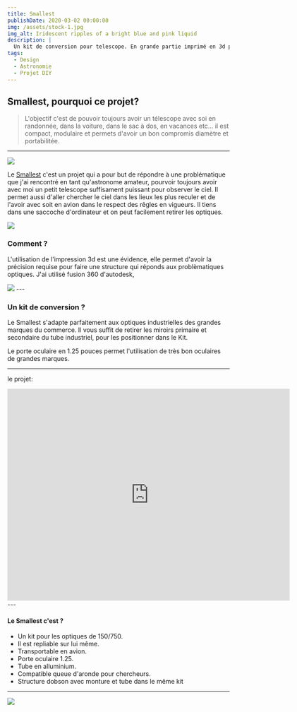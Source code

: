 ```yaml
---
title: Smallest  
publishDate: 2020-03-02 00:00:00
img: /assets/stock-1.jpg
img_alt: Iridescent ripples of a bright blue and pink liquid
description: |
  Un kit de conversion pour telescope. En grande partie imprimé en 3d pour des miroirs de 150 et de 750mm de focale
tags:
  - Design
  - Astronomie
  - Projet DIY
---
```


## Smallest, pourquoi ce projet?

> L'objectif c'est de pouvoir toujours avoir un télescope avec soi en randonnée, dans la voiture, dans le sac à dos, en vacances etc... il est compact, modulaire et permets d'avoir un bon compromis diamètre et portabilitée. 
---
<img src="/assets/150-750 (8).jpg">

Le <a href="https://astro.build/">Smallest</a> c'est un projet qui a pour but de répondre à une problématique que j'ai rencontré en tant qu'astronome amateur, pourvoir toujours avoir avec moi un petit telescope suffisament puissant pour observer le ciel. Il permet aussi d'aller chercher le ciel dans les lieux les plus reculer et de l'avoir avec soit en avion dans le respect des rêgles en vigueurs. Il tiens dans une saccoche d'ordinateur et on peut facilement retirer les optiques.

<img src="/assets/150-750 (13).jpg">


### Comment ?

L'utilisation de l'impression 3d est une évidence, elle permet d'avoir la précision requise pour faire une structure qui réponds aux problèmatiques optiques. J'ai utilisé fusion 360 d'autodesk, 

<img src="/assets/150-750 (5).jpg">
---

### Un kit de conversion ? 

Le Smallest s'adapte parfaitement aux optiques industrielles des grandes marques du commerce. Il vous suffit de retirer les miroirs primaire et secondaire du tube industriel, pour les positionner dans le Kit. 

Le porte oculaire en 1.25 pouces permet l'utilisation de très bon oculaires de grandes marques.

---
le projet:
<iframe src="https://laposte4284.autodesk360.com/shares/public/SH30dd5QT870c25f12fcfd09f13d7ee334c6?mode=embed" width="640" height="480" allowfullscreen="true" webkitallowfullscreen="true" mozallowfullscreen="true"  frameborder="0"></iframe>
---

#### Le Smallest c'est ?

- Un kit pour les optiques de 150/750.
- Il est repliable sur lui même.
- Transportable en avion.
- Porte oculaire 1.25.
- Tube en alluminium.
- Compatible queue d'aronde pour chercheurs.
- Structure dobson avec monture et tube dans le même kit

---
<img src="/assets/Smallest.jpg">